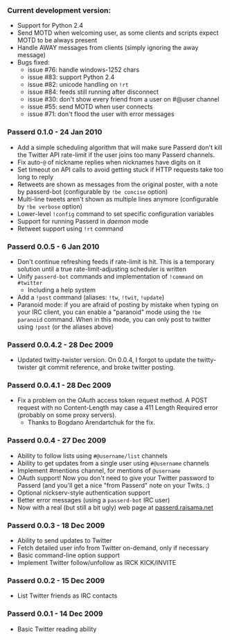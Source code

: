 ### Current development version:

* Support for Python 2.4
* Send MOTD when welcoming user, as some clients and scripts expect MOTD to be
  always present
* Handle AWAY messages from clients (simply ignoring the away message)
* Bugs fixed:
  * issue #76: handle windows-1252 chars
  * issue #83: support Python 2.4
  * issue #82: unicode handling on `!rt`
  * issue #84: feeds still running after disconnect
  * issue #30: don't show every friend from a user on #@user channel
  * issue #55: send MOTD when user connects
  * issue #71: don't flood the user with error messages

### Passerd 0.1.0 - 24 Jan 2010

* Add a simple scheduling algorithm that will make sure Passerd don't kill the
  Twitter API rate-limit if the user joins too many Passerd channels.
* Fix auto-`@` of nickname replies when nicknames have digits on it
* Set timeout on API calls to avoid getting stuck if HTTP requests take too
  long to reply
* Retweets are shown as messages from the original poster, with a note
  by passerd-bot
  (configurable by `!be concise` option)
* Multi-line tweets aren't shown as multiple lines anymore
  (configurable by `!be verbose` option)
* Lower-level `!config` command to set specific configuration variables
* Support for running Passerd in _daemon_ mode
* Retweet support using `!rt` command


### Passerd 0.0.5 - 6 Jan 2010

* Don't continue refreshing feeds if rate-limit is hit. This is a temporary
  solution until a true rate-limit-adjusting scheduler is written
* Unify `passerd-bot` commands and implementation of `!command` on `#twitter`
  * Including a help system
* Add a `!post` command (aliases: `!tw`, `!twit`, `!update`)
* Paranoid mode: if you are afraid of posting by mistake when typing on
  your IRC client, you can enable a "paranoid" mode using the `!be paranoid`
  command.
  When in this mode, you can only post to twitter using `!post` (or the aliases
  above)


### Passerd 0.0.4.2 - 28 Dec 2009

* Updated twitty-twister version. On 0.0.4, I forgot to update the
  twitty-twister git commit reference, and broke twitter posting.


### Passerd 0.0.4.1 - 28 Dec 2009

* Fix a problem on the OAuth access token request method. A POST
  request with no Content-Length may case a 411 Length Required
  error (probably on some proxy servers).
  * Thanks to Bogdano Arendartchuk for the fix.


### Passerd 0.0.4 - 27 Dec 2009

* Ability to follow lists using `#@username/list` channels
* Ability to get updates from a single user using `#@username` channels
* Implement #mentions channel, for mentions of `@username`
* OAuth support! Now you don't need to give your Twitter password to
  Passerd (and you'll get a nice "from Passerd" note on your Twits.  :)
* Optional nickserv-style authentication support
* Better error messages (using a `passerd-bot` IRC user)
* Now with a real (but still a bit ugly) web page at [passerd.raisama.net](http://passerd.raisama.net/)


### Passerd 0.0.3 - 18 Dec 2009

* Ability to send updates to Twitter
* Fetch detailed user info from Twitter on-demand, only if necessary
* Basic command-line option support
* Implement Twitter follow/unfollow as IRCK KICK/INVITE

### Passerd 0.0.2 - 15 Dec 2009

* List Twitter friends as IRC contacts


### Passerd 0.0.1 - 14 Dec 2009

* Basic Twitter reading ability
